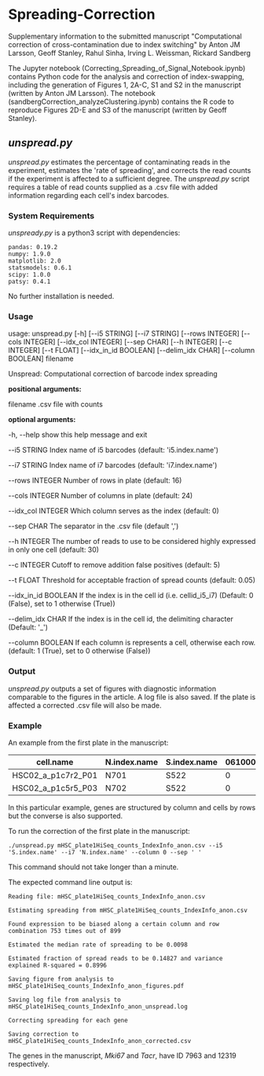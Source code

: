 # Spreading-Correction

Supplementary information to the submitted manuscript  "Computational correction of cross-contamination due to index switching" by Anton JM Larsson, Geoff	Stanley, Rahul	Sinha, Irving	L.	Weissman,	Rickard	Sandberg

The Jupyter notebook (Correcting_Spreading_of_Signal_Notebook.ipynb) contains Python code for the analysis and correction of index-swapping, including the generation of Figures 1, 2A-C, S1 and S2 in the manuscript (written by Anton JM Larsson). The notebook (sandbergCorrection_analyzeClustering.ipynb) contains the R code to reproduce Figures 2D-E and S3 of the manuscript (written by Geoff Stanley).

## _unspread.py_

_unspread.py_ estimates the percentage of contaminating reads in the experiment, estimates the 'rate of spreading', and corrects the read counts if the experiment is affected to a sufficient degree. The _unspread.py_ script requires a table of read counts supplied as a .csv file with added information regarding each cell's index barcodes. 

### System Requirements

_unspready.py_ is a python3 script with dependencies:

```
pandas: 0.19.2
numpy: 1.9.0
matplotlib: 2.0
statsmodels: 0.6.1
scipy: 1.0.0
patsy: 0.4.1
```
No further installation is needed.

### Usage

usage: unspread.py [-h] [--i5 STRING] [--i7 STRING] [--rows INTEGER]
                   [--cols INTEGER] [--idx_col INTEGER] [--sep CHAR]
                   [--h INTEGER] [--c INTEGER] [--t FLOAT]
                   [--idx_in_id BOOLEAN] [--delim_idx CHAR] [--column BOOLEAN]
                   filename

Unspread: Computational correction of barcode index spreading

**positional arguments:**

  filename             .csv file with counts

**optional arguments:**

  -h, --help           show this help message and exit
  
  --i5 STRING          Index name of i5 barcodes (default: 'i5.index.name')
  
  --i7 STRING          Index name of i7 barcodes (default: 'i7.index.name')
  
  --rows INTEGER       Number of rows in plate (default: 16)
  
  --cols INTEGER       Number of columns in plate (default: 24)
  
  --idx_col INTEGER    Which column serves as the index (default: 0)
  
  --sep CHAR           The separator in the .csv file (default ',')
  
  --h INTEGER          The number of reads to use to be considered highly
                       expressed in only one cell (default: 30)
                       
  --c INTEGER          Cutoff to remove addition false positives (default: 5)
  
  --t FLOAT            Threshold for acceptable fraction of spread counts
                       (default: 0.05)
                       
  --idx_in_id BOOLEAN  If the index is in the cell id (i.e. cellid_i5_i7)
                       (Default: 0 (False), set to 1 otherwise (True))
                       
  --delim_idx CHAR     If the index is in the cell id, the delimiting
                       character (Default: '_')
                       
  --column BOOLEAN     If each column is represents a cell, otherwise each
                       row. (default: 1 (True), set to 0 otherwise (False))
                       
### Output

_unspread.py_ outputs a set of figures with diagnostic information comparable to the figures in the article. A log file is also saved. If the plate is affected a corrected .csv file will also be made.

### Example

An example from the first plate in the manuscript:

|cell.name | N.index.name |	S.index.name |	0610005C13Rik |	0610007C21Rik  | ...|
| --- | --- | --- | --- | --- | --- |
|HSC02_a_p1c7r2_P01 |	N701	| S522	| 0	| 117 | ...|
|HSC02_a_p1c5r5_P03 | 	N702	| S522	| 0	| 5	| ...|

In this particular example, genes are structured by column and cells by rows but the converse is also supported.

To run the correction of the first plate in the manuscript:
```
./unspread.py mHSC_plate1HiSeq_counts_IndexInfo_anon.csv --i5 'S.index.name' --i7 'N.index.name' --column 0 --sep ' '
```
This command should not take longer than a minute.

The expected command line output is:
```
Reading file: mHSC_plate1HiSeq_counts_IndexInfo_anon.csv

Estimating spreading from mHSC_plate1HiSeq_counts_IndexInfo_anon.csv

Found expression to be biased along a certain column and row combination 753 times out of 899

Estimated the median rate of spreading to be 0.0098

Estimated fraction of spread reads to be 0.14827 and variance explained R-squared = 0.8996

Saving figure from analysis to mHSC_plate1HiSeq_counts_IndexInfo_anon_figures.pdf

Saving log file from analysis to mHSC_plate1HiSeq_counts_IndexInfo_anon_unspread.log

Correcting spreading for each gene

Saving correction to mHSC_plate1HiSeq_counts_IndexInfo_anon_corrected.csv
```

The genes in the manuscript, _Mki67_ and _Tacr_, have ID 7963 and 12319 respectively.
